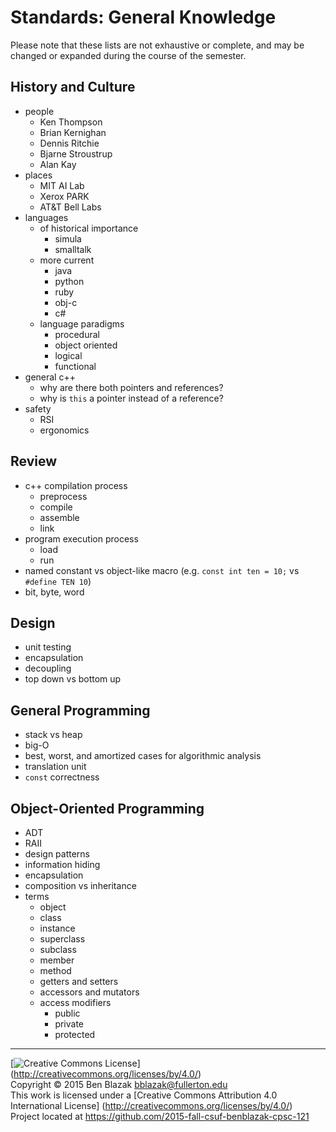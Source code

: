# Standards: General Knowledge

Please note that these lists are not exhaustive or complete, and may be changed
or expanded during the course of the semester.

## History and Culture 
- people
    - Ken Thompson
    - Brian Kernighan
    - Dennis Ritchie
    - Bjarne Stroustrup
    - Alan Kay
- places
    - MIT AI Lab
    - Xerox PARK
    - AT&T Bell Labs
- languages
    - of historical importance
        - simula
        - smalltalk
    - more current
        - java
        - python
        - ruby
        - obj-c
        - c#
    - language paradigms
        - procedural
        - object oriented
        - logical
        - functional
- general c++
    - why are there both pointers and references?
    - why is `this` a pointer instead of a reference?
- safety
    - RSI
    - ergonomics

## Review
- c++ compilation process
    - preprocess
    - compile
    - assemble
    - link
- program execution process
    - load
    - run
- named constant vs object-like macro
  (e.g. `const int ten = 10;` vs `#define TEN 10`)
- bit, byte, word

## Design
- unit testing
- encapsulation
- decoupling
- top down vs bottom up

## General Programming
- stack vs heap
- big-O
- best, worst, and amortized cases for algorithmic analysis
- translation unit
- `const` correctness

## Object-Oriented Programming
- ADT
- RAII
- design patterns
- information hiding
- encapsulation
- composition vs inheritance
- terms
    - object
    - class
    - instance
    - superclass
    - subclass
    - member
    - method
    - getters and setters
    - accessors and mutators
    - access modifiers
        - public
        - private
        - protected


-------------------------------------------------------------------------------
[![Creative Commons License](https://i.creativecommons.org/l/by/4.0/88x31.png)]
(http://creativecommons.org/licenses/by/4.0/)  
Copyright &copy; 2015 Ben Blazak <bblazak@fullerton.edu>  
This work is licensed under a [Creative Commons Attribution 4.0 International
License] (http://creativecommons.org/licenses/by/4.0/)  
Project located at <https://github.com/2015-fall-csuf-benblazak-cpsc-121>

